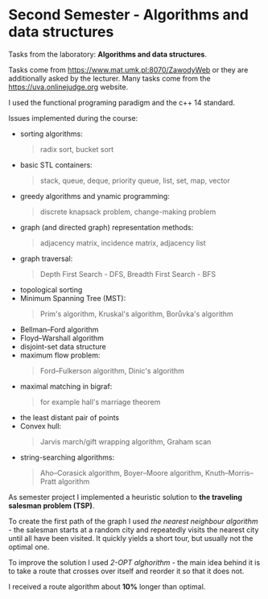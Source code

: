 # Second Semester - Algorithms and data structures

Tasks from the laboratory: __Algorithms and data structures__. 

Tasks come from https://www.mat.umk.pl:8070/ZawodyWeb or they are additionally asked by the lecturer. Many tasks come from the https://uva.onlinejudge.org website.

I used the functional programing paradigm and the c++ 14 standard.

Issues implemented during the course:

- sorting algorithms:
  > radix sort,
  > bucket sort
- basic STL containers:
  > stack, 
  > queue,
  > deque, 
  > priority queue,
  > list, 
  > set, 
  > map,
  > vector
- greedy algorithms and ynamic programming: 
  > discrete knapsack problem, 
  > change-making problem
- graph (and directed graph) representation methods:
  > adjacency matrix,
  > incidence matrix,
  > adjacency list
- graph traversal:
  > Depth First Search - DFS,
  > Breadth First Search - BFS
- topological sorting
- Minimum Spanning Tree (MST):
  > Prim's algorithm,
  > Kruskal's algorithm, 
  > Borůvka's algorithm
- Bellman–Ford algorithm
- Floyd–Warshall algorithm
- disjoint-set data structure
- maximum flow problem:
  > Ford–Fulkerson algorithm,
  > Dinic's algorithm
- maximal matching in bigraf:
  > for example hall's marriage theorem
- the least distant pair of points
- Convex hull:
  > Jarvis march/gift wrapping algorithm,
  > Graham scan
- string-searching algorithms:
  > Aho–Corasick algorithm,
  > Boyer–Moore algorithm,
  > Knuth–Morris–Pratt algorithm
  
As semester project I implemented a heuristic solution to __the traveling salesman problem (TSP)__.

To create the first path of the graph I used _the nearest neighbour algorithm_ - the salesman starts at a random city and repeatedly visits the nearest city until all have been visited. It quickly yields a short tour, but usually not the optimal one.

To improve the solution I used _2-OPT alghorithm_ - the main idea behind it is to take a route that crosses over itself and reorder it so that it does not.

I received a route algorithm about __10%__ longer than optimal.
